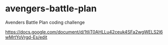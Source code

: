 avengers-battle-plan
====================

Avenders Battle Plan coding challenge

https://docs.google.com/document/d/1tIiT0AHLLu42ceuk4SFa2wgWELS2l6wMrtYoVrgd-Es/edit
